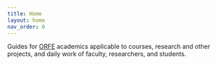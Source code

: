 ```yaml
---
title: Home
layout: home
nav_order: 0
---
```


Guides for [ORFE](https://orfe.princeton.edu) academics applicable to courses, research and other projects, and daily work of faculty, researchers, and students.
